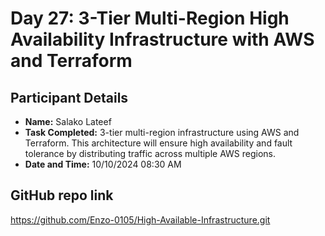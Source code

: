 # Day 27: 3-Tier Multi-Region High Availability Infrastructure with AWS and Terraform
## Participant Details

- **Name:** Salako Lateef 
- **Task Completed:** 3-tier multi-region infrastructure using AWS and Terraform. This architecture will ensure high availability and fault tolerance by distributing traffic across multiple AWS regions.
- **Date and Time:** 10/10/2024 08:30 AM


## GitHub repo link
https://github.com/Enzo-0105/High-Available-Infrastructure.git
